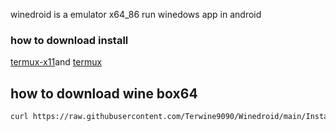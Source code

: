 
winedroid is a emulator x64_86 run winedows app in android
### how to download install
[termux-x11](https://raw.githubusercontent.com/olegos2/mobox/main/components/termux-x11.apk)and
[termux](https://f-droid.org/repo/com.termux_118.apk)
## how to download wine box64
```bash
curl https://raw.githubusercontent.com/Terwine9090/Winedroid/main/Install.sh >> install.sh && bash install.sh
````
